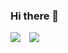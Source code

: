 ### Hi there 👋

<img src="https://capsule-render.vercel.app/api?type=soft&color=auto&height=300&section=header&text=Workshop%20render&fontSize=50" />

<a href="https://hello2.tistory.com/">
    <img 
        src="http://img.shields.io/badge/-Blog-black?style=flat&logo=Storyblok&link="https://hello2.tistory.com/"
        style="height : auto; margin-left : 10px; margin-right : 10px;"/>
</a>
                                                          
                                                                       
<!--
**JeongJaew0n/JeongJaew0n** is a ✨ _special_ ✨ repository because its `README.md` (this file) appears on your GitHub profile.

Here are some ideas to get you started:

- 🔭 I’m currently working on ...
- 🌱 I’m currently learning ...
- 👯 I’m looking to collaborate on ...
- 🤔 I’m looking for help with ...
- 💬 Ask me about ...
- 📫 How to reach me: ...
- 😄 Pronouns: ...
- ⚡ Fun fact: ...
-->
